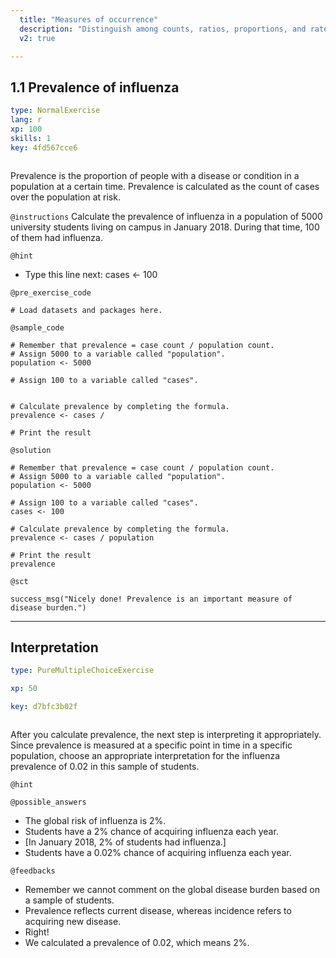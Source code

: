 ```yaml
---
  title: "Measures of occurrence"
  description: "Distinguish among counts, ratios, proportions, and rates.\nDefine and estimate person-time.\nCalculate incidence and prevalence."
  v2: true

---
```

## 1.1 Prevalence of influenza

```yaml
type: NormalExercise
lang: r
xp: 100
skills: 1
key: 4fd567cce6



```

Prevalence is the proportion of people with a disease or condition in a population at a certain time. Prevalence is calculated as the count of cases over the population at risk.

`@instructions`
Calculate the prevalence of influenza in a population of 5000 university students living on campus in January 2018. During that time, 100 of them had influenza.

`@hint`
- Type this line next: cases <- 100

`@pre_exercise_code`
```{r}
# Load datasets and packages here.
```
`@sample_code`
```{r}
# Remember that prevalence = case count / population count.
# Assign 5000 to a variable called "population".
population <- 5000

# Assign 100 to a variable called "cases".


# Calculate prevalence by completing the formula.
prevalence <- cases / 

# Print the result 

```
`@solution`
```{r}
# Remember that prevalence = case count / population count.
# Assign 5000 to a variable called "population".
population <- 5000

# Assign 100 to a variable called "cases".
cases <- 100

# Calculate prevalence by completing the formula.
prevalence <- cases / population

# Print the result 
prevalence
```
`@sct`
```{r}
success_msg("Nicely done! Prevalence is an important measure of disease burden.")
```






---
## Interpretation

```yaml
type: PureMultipleChoiceExercise

xp: 50

key: d7bfc3b02f



```

After you calculate prevalence, the next step is interpreting it appropriately. Since prevalence is measured at a specific point in time in a specific population, choose an appropriate interpretation for the influenza prevalence of 0.02 in this sample of students.


`@hint`






`@possible_answers`
- The global risk of influenza is 2%.
- Students have a 2% chance of acquiring influenza each year.
- [In January 2018, 2% of students had influenza.]
- Students have a 0.02% chance of acquiring influenza each year.

`@feedbacks`
- Remember we cannot comment on the global disease burden based on a sample of students.
- Prevalence reflects current disease, whereas incidence refers to acquiring new disease.
- Right!
- We calculated a prevalence of 0.02, which means 2%.



